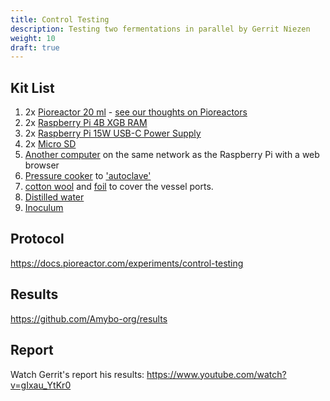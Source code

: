 ```yaml
---
title: Control Testing
description: Testing two fermentations in parallel by Gerrit Niezen
weight: 10
draft: true
---
```


## Kit List
1. 2x [Pioreactor 20 ml](https://pioreactor.com/products/pioreactor-20ml?variant=46559156469816) - [see our thoughts on Pioreactors](https://amybo.org/docs/equipment/bioreactors/#pioreactorhttpspioreactorcom)
2. 2x [Raspberry Pi 4B XGB RAM](https://www.raspberrypi.com/products/raspberry-pi-4-model-b/?variant=raspberry-pi-4-model-b-8gb)
3. 2x [Raspberry Pi 15W USB-C Power Supply](https://www.raspberrypi.com/products/type-c-power-supply/)
4. 2x [Micro SD](https://)
5. [Another computer](https://) on the same network as the Raspberry Pi with a web browser
6.  [Pressure cooker](https://) to ['autoclave'](https://)
7.  [cotton wool](https://) and [foil](https://) to cover the vessel ports.
8.  [Distilled water](https://)
9.  [Inoculum](https://)

## Protocol
https://docs.pioreactor.com/experiments/control-testing

## Results
https://github.com/Amybo-org/results

## Report
Watch Gerrit's report his results: 
https://www.youtube.com/watch?v=gIxau_YtKr0

<br>